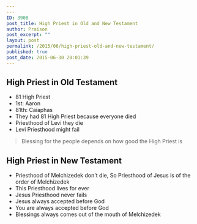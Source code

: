 ```yaml
---
---
ID: 3908
post_title: High Priest in Old and New Testament
author: Praison
post_excerpt: ""
layout: post
permalink: /2015/06/high-priest-old-and-new-testament/
published: true
post_date: 2015-06-30 20:01:39
---
```

<h2>High Priest in Old Testament</h2>
<ul>
	<li>81 High Priest</li>
	<li>1st: Aaron</li>
	<li>81th: Caiaphas</li>
	<li>They had 81 High Priest because everyone died</li>
	<li>Priesthood of Levi they die</li>
	<li>Levi Priesthood might fail</li>
</ul>
<blockquote>Blessing for the people depends on how good the High Priest is</blockquote>
<h2>High Priest in New Testament</h2>
<ul>
	<li>Priesthood of Melchizedek don't die, So Priesthood of Jesus is of the order of Melchizedek</li>
	<li>This Priesthood lives for ever</li>
	<li>Jesus Priesthood never fails</li>
	<li>Jesus always accepted before God</li>
	<li>You are always accepted before God</li>
	<li>Blessings always comes out of the mouth of Melchizedek</li>
</ul>